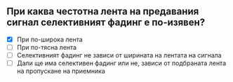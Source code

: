 ## При каква честотна лента на предавания сигнал селективният фадинг е по-изявен?

<!-- Верният отговор е отбелязан с [X] -->

- [X] При по-широка лента
- [ ] При по-тясна лента
- [ ] Селективният фадинг не зависи от ширината на лентата на сигнала
- [ ] Дали ще има селективен фадинг или не, зависи от подбраната лента на пропускане на приемника
